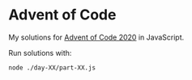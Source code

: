 
# Advent of Code

My solutions for [Advent of Code 2020](https://adventofcode.com/2020) in JavaScript.

Run solutions with:

```sh
node ./day-XX/part-XX.js
```
